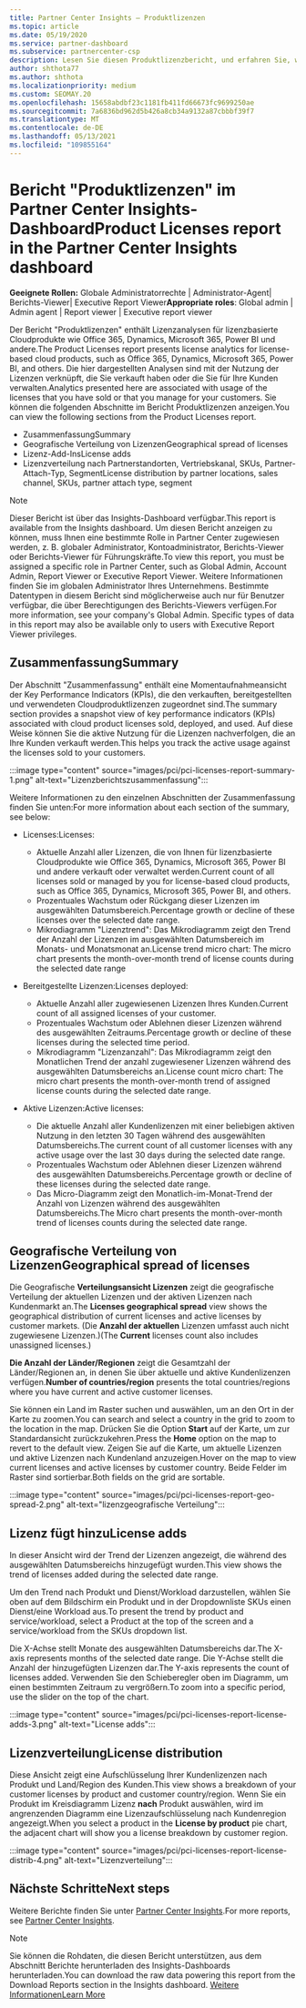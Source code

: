 ```yaml
---
title: Partner Center Insights – Produktlizenzen
ms.topic: article
ms.date: 05/19/2020
ms.service: partner-dashboard
ms.subservice: partnercenter-csp
description: Lesen Sie diesen Produktlizenzbericht, und erfahren Sie, wie Sie sich mit den lizenzierten cloudbasierten Cloudprodukten verbessern, die Sie für Ihre Kunden verkaufen oder verwalten.
author: shthota77
ms.author: shthota
ms.localizationpriority: medium
ms.custom: SEOMAY.20
ms.openlocfilehash: 15658abdbf23c1181fb411fd66673fc9699250ae
ms.sourcegitcommit: 7a6836bd962d5b426a8cb34a9132a87cbbbf39f7
ms.translationtype: MT
ms.contentlocale: de-DE
ms.lasthandoff: 05/13/2021
ms.locfileid: "109855164"
---
```

# <a name="product-licenses-report-in-the-partner-center-insights-dashboard"></a><span data-ttu-id="63a57-103">Bericht "Produktlizenzen" im Partner Center Insights-Dashboard</span><span class="sxs-lookup"><span data-stu-id="63a57-103">Product Licenses report in the Partner Center Insights dashboard</span></span>

<span data-ttu-id="63a57-104">**Geeignete Rollen:** Globale Administratorrechte | Administrator-Agent| Berichts-Viewer| Executive Report Viewer</span><span class="sxs-lookup"><span data-stu-id="63a57-104">**Appropriate roles**: Global admin | Admin agent | Report viewer | Executive report viewer</span></span>

<span data-ttu-id="63a57-105">Der Bericht "Produktlizenzen" enthält Lizenzanalysen für lizenzbasierte Cloudprodukte wie Office 365, Dynamics, Microsoft 365, Power BI und andere.</span><span class="sxs-lookup"><span data-stu-id="63a57-105">The Product Licenses report presents license analytics for license-based cloud products, such as Office 365, Dynamics, Microsoft 365, Power BI, and others.</span></span> <span data-ttu-id="63a57-106">Die hier dargestellten Analysen sind mit der Nutzung der Lizenzen verknüpft, die Sie verkauft haben oder die Sie für Ihre Kunden verwalten.</span><span class="sxs-lookup"><span data-stu-id="63a57-106">Analytics presented here are associated with usage of the licenses that you have sold or that you manage for your customers.</span></span> <span data-ttu-id="63a57-107">Sie können die folgenden Abschnitte im Bericht Produktlizenzen anzeigen.</span><span class="sxs-lookup"><span data-stu-id="63a57-107">You can view the following sections from the Product Licenses report.</span></span>

- <span data-ttu-id="63a57-108">Zusammenfassung</span><span class="sxs-lookup"><span data-stu-id="63a57-108">Summary</span></span>
- <span data-ttu-id="63a57-109">Geografische Verteilung von Lizenzen</span><span class="sxs-lookup"><span data-stu-id="63a57-109">Geographical spread of licenses</span></span>
- <span data-ttu-id="63a57-110">Lizenz-Add-Ins</span><span class="sxs-lookup"><span data-stu-id="63a57-110">License adds</span></span>
- <span data-ttu-id="63a57-111">Lizenzverteilung nach Partnerstandorten, Vertriebskanal, SKUs, Partner-Attach-Typ, Segment</span><span class="sxs-lookup"><span data-stu-id="63a57-111">License distribution by partner locations, sales channel, SKUs, partner attach type, segment</span></span>

 > [!NOTE]
 > <span data-ttu-id="63a57-112">Dieser Bericht ist über das Insights-Dashboard verfügbar.</span><span class="sxs-lookup"><span data-stu-id="63a57-112">This report is available from the Insights dashboard.</span></span> <span data-ttu-id="63a57-113">Um diesen Bericht anzeigen zu können, muss Ihnen eine bestimmte Rolle in Partner Center zugewiesen werden, z. B. globaler Administrator, Kontoadministrator, Berichts-Viewer oder Berichts-Viewer für Führungskräfte.</span><span class="sxs-lookup"><span data-stu-id="63a57-113">To view this report, you must be assigned a specific role in Partner Center, such as Global Admin, Account Admin, Report Viewer or Executive Report Viewer.</span></span> <span data-ttu-id="63a57-114">Weitere Informationen finden Sie im globalen Administrator Ihres Unternehmens. Bestimmte Datentypen in diesem Bericht sind möglicherweise auch nur für Benutzer verfügbar, die über Berechtigungen des Berichts-Viewers verfügen.</span><span class="sxs-lookup"><span data-stu-id="63a57-114">For more information, see your company's Global Admin. Specific types of data in this report may also be available only to users with Executive Report Viewer privileges.</span></span>

## <a name="summary"></a><span data-ttu-id="63a57-115">Zusammenfassung</span><span class="sxs-lookup"><span data-stu-id="63a57-115">Summary</span></span>

<span data-ttu-id="63a57-116">Der Abschnitt "Zusammenfassung" enthält eine Momentaufnahmeansicht der Key Performance Indicators (KPIs), die den verkauften, bereitgestellten und verwendeten Cloudproduktlizenzen zugeordnet sind.</span><span class="sxs-lookup"><span data-stu-id="63a57-116">The summary section provides a snapshot view of key performance indicators (KPIs) associated with cloud product licenses sold, deployed, and used.</span></span> <span data-ttu-id="63a57-117">Auf diese Weise können Sie die aktive Nutzung für die Lizenzen nachverfolgen, die an Ihre Kunden verkauft werden.</span><span class="sxs-lookup"><span data-stu-id="63a57-117">This helps you track the active usage against the licenses sold to your customers.</span></span>

:::image type="content" source="images/pci/pci-licenses-report-summary-1.png" alt-text="Lizenzberichtszusammenfassung":::

<span data-ttu-id="63a57-119">Weitere Informationen zu den einzelnen Abschnitten der Zusammenfassung finden Sie unten:</span><span class="sxs-lookup"><span data-stu-id="63a57-119">For more information about each section of the summary, see below:</span></span>

- <span data-ttu-id="63a57-120">Licenses:</span><span class="sxs-lookup"><span data-stu-id="63a57-120">Licenses:</span></span> 
  - <span data-ttu-id="63a57-121">Aktuelle Anzahl aller Lizenzen, die von Ihnen für lizenzbasierte Cloudprodukte wie Office 365, Dynamics, Microsoft 365, Power BI und andere verkauft oder verwaltet werden.</span><span class="sxs-lookup"><span data-stu-id="63a57-121">Current count of all licenses sold or managed by you for license-based cloud products, such as Office 365, Dynamics, Microsoft 365, Power BI, and others.</span></span>
  - <span data-ttu-id="63a57-122">Prozentuales Wachstum oder Rückgang dieser Lizenzen im ausgewählten Datumsbereich.</span><span class="sxs-lookup"><span data-stu-id="63a57-122">Percentage growth or decline of these licenses over the selected date range.</span></span>
  - <span data-ttu-id="63a57-123">Mikrodiagramm "Lizenztrend": Das Mikrodiagramm zeigt den Trend der Anzahl der Lizenzen im ausgewählten Datumsbereich im Monats- und Monatsmonat an.</span><span class="sxs-lookup"><span data-stu-id="63a57-123">License trend micro chart: The micro chart presents the month-over-month trend of license counts during the selected date range</span></span>

- <span data-ttu-id="63a57-124">Bereitgestellte Lizenzen:</span><span class="sxs-lookup"><span data-stu-id="63a57-124">Licenses deployed:</span></span>
  - <span data-ttu-id="63a57-125">Aktuelle Anzahl aller zugewiesenen Lizenzen Ihres Kunden.</span><span class="sxs-lookup"><span data-stu-id="63a57-125">Current count of all assigned licenses of your customer.</span></span>
  - <span data-ttu-id="63a57-126">Prozentuales Wachstum oder Ablehnen dieser Lizenzen während des ausgewählten Zeitraums.</span><span class="sxs-lookup"><span data-stu-id="63a57-126">Percentage growth or decline of these licenses during the selected time period.</span></span>
  - <span data-ttu-id="63a57-127">Mikrodiagramm "Lizenzanzahl": Das Mikrodiagramm zeigt den Monatlichen Trend der anzahl zugewiesener Lizenzen während des ausgewählten Datumsbereichs an.</span><span class="sxs-lookup"><span data-stu-id="63a57-127">License count micro chart: The micro chart presents the month-over-month trend of assigned license counts during the selected date range.</span></span>

- <span data-ttu-id="63a57-128">Aktive Lizenzen:</span><span class="sxs-lookup"><span data-stu-id="63a57-128">Active licenses:</span></span> 
  - <span data-ttu-id="63a57-129">Die aktuelle Anzahl aller Kundenlizenzen mit einer beliebigen aktiven Nutzung in den letzten 30 Tagen während des ausgewählten Datumsbereichs.</span><span class="sxs-lookup"><span data-stu-id="63a57-129">The current count of all customer licenses with any active usage over the last 30 days during the selected date range.</span></span>
  - <span data-ttu-id="63a57-130">Prozentuales Wachstum oder Ablehnen dieser Lizenzen während des ausgewählten Datumsbereichs.</span><span class="sxs-lookup"><span data-stu-id="63a57-130">Percentage growth or decline of these licenses during the selected date range.</span></span>
  - <span data-ttu-id="63a57-131">Das Micro-Diagramm zeigt den Monatlich-im-Monat-Trend der Anzahl von Lizenzen während des ausgewählten Datumsbereichs.</span><span class="sxs-lookup"><span data-stu-id="63a57-131">The Micro chart presents the month-over-month trend of licenses counts during the selected date range.</span></span>

## <a name="geographical-spread-of-licenses"></a><span data-ttu-id="63a57-132">Geografische Verteilung von Lizenzen</span><span class="sxs-lookup"><span data-stu-id="63a57-132">Geographical spread of licenses</span></span>

<span data-ttu-id="63a57-133">Die Geografische **Verteilungsansicht Lizenzen** zeigt die geografische Verteilung der aktuellen Lizenzen und der aktiven Lizenzen nach Kundenmarkt an.</span><span class="sxs-lookup"><span data-stu-id="63a57-133">The **Licenses geographical spread** view shows the geographical distribution of current licenses and active licenses by customer markets.</span></span> <span data-ttu-id="63a57-134">(Die **Anzahl der aktuellen** Lizenzen umfasst auch nicht zugewiesene Lizenzen.)</span><span class="sxs-lookup"><span data-stu-id="63a57-134">(The **Current** licenses count also includes unassigned licenses.)</span></span>

<span data-ttu-id="63a57-135">**Die Anzahl der Länder/Regionen** zeigt die Gesamtzahl der Länder/Regionen an, in denen Sie über aktuelle und aktive Kundenlizenzen verfügen.</span><span class="sxs-lookup"><span data-stu-id="63a57-135">**Number of countries/region** presents the total countries/regions where you have current and active customer licenses.</span></span>

<span data-ttu-id="63a57-136">Sie können ein Land im Raster suchen und auswählen, um an den Ort in der Karte zu zoomen.</span><span class="sxs-lookup"><span data-stu-id="63a57-136">You can search and select a country in the grid to zoom to the location in the map.</span></span> <span data-ttu-id="63a57-137">Drücken Sie die Option **Start** auf der Karte, um zur Standardansicht zurückzukehren.</span><span class="sxs-lookup"><span data-stu-id="63a57-137">Press the **Home** option on the map to revert to the default view.</span></span> <span data-ttu-id="63a57-138">Zeigen Sie auf die Karte, um aktuelle Lizenzen und aktive Lizenzen nach Kundenland anzuzeigen.</span><span class="sxs-lookup"><span data-stu-id="63a57-138">Hover on the map to view current licenses and active licenses by customer country.</span></span> <span data-ttu-id="63a57-139">Beide Felder im Raster sind sortierbar.</span><span class="sxs-lookup"><span data-stu-id="63a57-139">Both fields on the grid are sortable.</span></span>

:::image type="content" source="images/pci/pci-licenses-report-geo-spread-2.png" alt-text="lizenzgeografische Verteilung":::

## <a name="license-adds"></a><span data-ttu-id="63a57-141">Lizenz fügt hinzu</span><span class="sxs-lookup"><span data-stu-id="63a57-141">License adds</span></span>

<span data-ttu-id="63a57-142">In dieser Ansicht wird der Trend der Lizenzen angezeigt, die während des ausgewählten Datumsbereichs hinzugefügt wurden.</span><span class="sxs-lookup"><span data-stu-id="63a57-142">This view shows the trend of licenses added during the selected date range.</span></span> 

<span data-ttu-id="63a57-143">Um den Trend nach Produkt und Dienst/Workload darzustellen, wählen Sie oben auf dem Bildschirm ein Produkt und in der Dropdownliste SKUs einen Dienst/eine Workload aus.</span><span class="sxs-lookup"><span data-stu-id="63a57-143">To present the trend by product and service/workload, select a Product at the top of the screen and a service/workload from the SKUs dropdown list.</span></span>

<span data-ttu-id="63a57-144">Die X-Achse stellt Monate des ausgewählten Datumsbereichs dar.</span><span class="sxs-lookup"><span data-stu-id="63a57-144">The X-axis represents months of the selected date range.</span></span> <span data-ttu-id="63a57-145">Die Y-Achse stellt die Anzahl der hinzugefügten Lizenzen dar.</span><span class="sxs-lookup"><span data-stu-id="63a57-145">The Y-axis represents the count of licenses added.</span></span> <span data-ttu-id="63a57-146">Verwenden Sie den Schieberegler oben im Diagramm, um einen bestimmten Zeitraum zu vergrößern.</span><span class="sxs-lookup"><span data-stu-id="63a57-146">To zoom into a specific period, use the slider on the top of the chart.</span></span>

:::image type="content" source="images/pci/pci-licenses-report-license-adds-3.png" alt-text="License adds":::

## <a name="license-distribution"></a><span data-ttu-id="63a57-148">Lizenzverteilung</span><span class="sxs-lookup"><span data-stu-id="63a57-148">License distribution</span></span>

<span data-ttu-id="63a57-149">Diese Ansicht zeigt eine Aufschlüsselung Ihrer Kundenlizenzen nach Produkt und Land/Region des Kunden.</span><span class="sxs-lookup"><span data-stu-id="63a57-149">This view shows a breakdown of your customer licenses by product and customer country/region.</span></span> <span data-ttu-id="63a57-150">Wenn Sie ein Produkt im Kreisdiagramm Lizenz **nach** Produkt auswählen, wird im angrenzenden Diagramm eine Lizenzaufschlüsselung nach Kundenregion angezeigt.</span><span class="sxs-lookup"><span data-stu-id="63a57-150">When you select a product in the **License by product** pie chart, the adjacent chart will show you a license breakdown by customer region.</span></span>

:::image type="content" source="images/pci/pci-licenses-report-license-distrib-4.png" alt-text="Lizenzverteilung":::

## <a name="next-steps"></a><span data-ttu-id="63a57-152">Nächste Schritte</span><span class="sxs-lookup"><span data-stu-id="63a57-152">Next steps</span></span>

<span data-ttu-id="63a57-153">Weitere Berichte finden Sie unter [Partner Center Insights](partner-center-insights.md).</span><span class="sxs-lookup"><span data-stu-id="63a57-153">For more reports, see [Partner Center Insights](partner-center-insights.md).</span></span>

>[!NOTE] 
> <span data-ttu-id="63a57-154">Sie können die Rohdaten, die diesen Bericht unterstützen, aus dem Abschnitt Berichte herunterladen des Insights-Dashboards herunterladen.</span><span class="sxs-lookup"><span data-stu-id="63a57-154">You can download the raw data powering this report from the Download Reports section in the Insights dashboard.</span></span> [<span data-ttu-id="63a57-155">Weitere Informationen</span><span class="sxs-lookup"><span data-stu-id="63a57-155">Learn More</span></span>](pci-download-reports.md)
